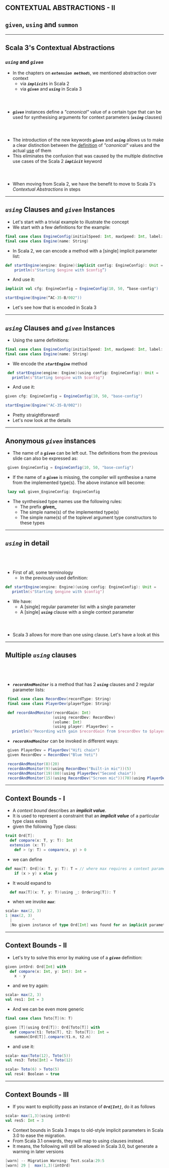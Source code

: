 <!-- .slide: data-background-color="#781010" data-background-image="images/bg-reveal.ps.png" -->

[//]: # (The following is a hack to move the slide H2 section down)
## &#173;
## &#173;
## &#173;
## &#173;
## CONTEXTUAL ABSTRACTIONS - II
## `given`, `using` and `summon`

---

## Scala 3's Contextual Abstractions
### ***`using`*** and ***`given`***


* In the chapters on ***`extension method`***&#173;s, we mentioned abstraction over context 
  * via ***`implicit`***&#173;s in Scala 2
  * via ***`given`*** and ***`using`*** in Scala 3
#### &#173;
* ***`given`*** instances define a *"canonical"* value of a certain type that can be used for synthesising arguments for context parameters (***`using`*** clauses)
#### &#173;
* The introduction of the new keywords ***`given`*** and ***`using`*** allows us to make a clear distinction between the <ins>definition</ins> of *"canonical"* values and the actual <ins>use</ins> of them
* This eliminates the confusion that was caused by the multiple distinctive use cases of the Scala 2 ***`implicit`*** keyword
#### &#173;
* When moving from Scala 2, we have the benefit to move to Scala 3's *Contextual Abstractions* in steps

---

## ***`using`*** Clauses and ***`given`*** Instances

* Let's start with a trivial example to illustrate the concept
* We start with a few definitions for the example:

```scala
final case class EngineConfig(initialSpeed: Int, maxSpeed: Int, label: String)
final case class Engine(name: String)
```

* In Scala 2, we can encode a method with a [single] implicit parameter list:

```scala
def startEngine(engine: Engine)(implicit config: EngineConfig): Unit =
    println(s"Starting $engine with $config”)
```

* And use it:

```scala
implicit val cfg: EngineConfig = EngineConfig(10, 50, “base-config")

startEngine(Engine(“AC-35-B/002"))
```

* Let's see how that is encoded in Scala 3

---

## ***`using`*** Clauses and ***`given`*** Instances

* Using the same definitions:

```scala
final case class EngineConfig(initialSpeed: Int, maxSpeed: Int, label: String)
final case class Engine(name: String)
```

* We encode the ***`startEngine`*** method

```scala
 def startEngine(engine: Engine)(using config: EngineConfig): Unit =
   println(s"Starting $engine with $config")
```

* And use it:

```scala
given cfg: EngineConfig = EngineConfig(10, 50, "base-config")

startEngine(Engine("AC-35-B/002"))
```

* Pretty straightforward!
* Let's now look at the details

---

## Anonymous ***`given`*** instances

* The name of a ***`given`*** can be left out. The definitions from the previous slide can also be expressed as:

```scala
 given EngineConfig = EngineConfig(10, 50, "base-config")
 ```

* If the name of a ***`given`*** is missing, the compiler will synthesise a name from the implemented type(s). The above instance will become:

```scala
 lazy val given_EngineConfig: EngineConfig
```

* The synthesised type names use the following rules:
  * The prefix ***given_***
  * The simple name(s) of the implemented type(s)
  * The simple name(s) of the toplevel argument type constructors to these types

---

## ***`using`*** in detail
## &#173;

* First of all, some terminology
    * In the previously used definition:

```scala
def startEngine(engine: Engine)(using config: EngineConfig): Unit =
   println(s"Starting $engine with $config")
```

* We have:
    * A [single] regular parameter list with a single parameter
    * A [single] ***`using`*** clause with a single context parameter
#### &#173;
* Scala 3 allows for more than one using clause. Let's have a look at this

---

## Multiple ***`using`*** clauses
## &#173;

* ***`recordAndMonitor`*** is a method that has 2 ***`using`*** clauses and 2 regular parameter lists:

```scala
 final case class RecordDev(recordType: String)
 final case class PlayerDev(playerType: String)

 def recordAndMonitor(recordGain: Int)
                     (using recordDev: RecordDev)
                     (volume: Int)
                     (using player: PlayerDev) =
   println(s"Recording with gain $recordGain from $recordDev to $player with volume $volume")
```

* ***`recordAndMonitor`*** can be invoked in different ways:

```scala
 given PlayerDev = PlayerDev("Hifi chain")
 given RecordDev = RecordDev("Blue Yeti")

 recordAndMonitor(8)(20)
 recordAndMonitor(9)(using RecordDev("Built-in mic"))(5)
 recordAndMonitor(19)(80)(using PlayerDev("Second chain"))
 recordAndMonitor(15)(using RecordDev("Screen mic"))(70)(using PlayerDev("Car radio"))
```

---

## Context Bounds - I

* A *context bound* describes an ***implicit value***. 
* It is used to represent a constraint that an ***implicit value*** of a particular type class exists
* given the following Type class:

```scala
trait Ord[T]:
  def compare(x: T, y: T): Int
  extension (x: T)
    def > (y: T) = compare(x, y) > 0
```

* we can define

```scala
def max[T: Ord](x: T, y: T): T = // where max requires a context parameter Ord[T]
    if (x > y) x else y
```

* It would expand to

```scala
  def max[T](x: T, y: T)(using _: Ordering[T]): T
```

* when we invoke ***`max`***:

```scala
scala> max(2, 3)
1 |max(2, 3)
  |         ^
  |No given instance of type Ord[Int] was found for an implicit parameter of method max
```

---

## Context Bounds - II

* Let's try to solve this error by making use of a ***`given`*** definition:

```scala
given intOrd: Ord[Int] with
  def compare(x: Int, y: Int): Int =
    x - y
```

* and we try again:

```scala
scala> max(2, 3)
val res1: Int = 3
```

* And we can be even more generic

```scala
final case class Toto[T](n: T)

given [T](using Ord[T]): Ord[Toto[T]] with
  def compare(t1: Toto[T], t2: Toto[T]): Int =
    summon[Ord[T]].compare(t1.n, t2.n)
```

* and use it:

```scala
scala> max(Toto(12), Toto(5))
val res3: Toto[Int] = Toto(12)

scala> Toto(6) > Toto(5)
val res4: Boolean = true
```

---

## Context Bounds - III

* If you want to explicitly pass an instance of ***`Ord[Int]`***, do it as follows

```scala
scala> max(1,3)(using intOrd)
val res5: Int = 3
```

* Context bounds in Scala 3 maps to old-style implicit parameters in Scala 3.0 to ease the migration.
* From Scala 3.1 onwards, they will map to using clauses instead.
* It means, the following will still be allowed in Scala 3.0, but generate a warning in later versions

```scala
[warn] -- Migration Warning: Test.scala:29:5
[warn] 29 |  max(1,3)(intOrd)
[warn]    |  ^^^^^^^^
[warn]    |Context bounds will map to context parameters.
[warn]    |A `using` clause is needed to pass explicit arguments to them.
[warn]    |This code can be rewritten automatically under -rewrite -source future-migration.
```

---

## Summoning instances - I

* The method ***`summon`*** can be used to retrieve the ***`given`*** of a specific type.
* It replaces the ***`implicitly`*** method in Scala 2.
* Let's take a look at an example

```scala
 sealed trait Engine
 final case class CarEngine(cylinder: Int) extends Engine
 final case class TruckEngine(cylinder: Int) extends Engine

 trait Starter[T]:
   def start(e: T): Unit

 given Starter[CarEngine] with
   override def start(engine: CarEngine): Unit = 
     println(s"Starting CarEngine with ${engine.cylinder} cylinder(s)")

 given Starter[TruckEngine] with
   override def start(engine: TruckEngine): Unit = 
     println(s"Starting TruckEngine with ${engine.cylinder} cylinder(s)")
```

```scala
 def startEngine[E <: Engine: Starter](engine: E): Unit =
   val starter = summon[Starter[E]]
   starter.start(engine)
```

---

## Summoning instances - II

* We invoke the method ***`startEngine`*** and see what is returned by ***`summon[Starter[E]]`***

```scala
scala> startEngine(CarEngine(6))
Starting CarEngine with 6 cylinder(s)

scala> startEngine(TruckEngine(8))
Starting TruckEngine with 8 cylinder(s)
```

---

## **`given`** imports

* A special form of wildcard selector can be used to import given instances.

```scala
 object A:
   class TC
   given tc: TC = new TC
   def f(using TC) = ???

 object B:
   import A.*
   import A.{given}
```

* The import ***`A.*`*** clause inside ***`object B`*** will import all members of ***`A`*** except the given instance.
* ***`import A.{given}`*** will import only the given instances
* The two import clauses can be merged into one as follows:

```scala
object B
   import A.{given, *}
```

* A specific ***`given`*** can be imported by its name. eg.: ***`import A.tc`***
* Givens can be anonymous and importing them by name is not always practical. Hence, wildcard imports are used.

---

## **`given`** imports by Type

* A more specific alternative to wildcard import is available: *by-type imports*

```scala
 import A.{given TC}
```

* This imports any ***`given`*** in ***`A`*** that has a type which conforms to ***`TC`***
* Importing givens of several types ***`T1`***, ... ,***`Tn`*** is expressed by multiple given selectors

```scala
 import A.{given T1, ..., given Tn}
```

* Importing all ***`given`*** instances of a parameterised type is expressed by wildcard arguments

```scala
 object Instances:
   trait Monoid[T]
   trait Ord[T]

   given intOrd: Ord[Int] = ???
   given listOrd[T: Ord]: Ord[List[T]] = ???
   given im: Monoid[Int] = ???
```

```scala
 import Instances.{given Ord[?]}
```

* Which will import ***`intOrd`***, ***`listOrd`***, but not ***`im`***

---

## Summary

* In this chapter we have learned
    * Various Scala 3 constructs that will replace ***`implicit`*** and ***`implicitly`***
    * ***`given`*** *instances* - they replace implicit definitions
    * ***`using`*** *clauses* - new syntax for implicit parameters and their arguments
    * Anonymous ***`given`*** instances
    * Multiple ***`using`*** clauses
    * Context bounds
    * ***`summon`***&#173;*ing* instances
    * ***`given`*** imports

---
<!-- .slide: data-background-color="#94aabb" data-background-image="images/bg-reveal.ps.png" -->

## Contextual abstractions - ***`using`*** and ***`summon`***
## &#173;

* In this exercise we will use using and summon to remove the use of implicit and implicitly
    * Make sure you're positioned at exercise *"using and summon"*
    * Follow the exercise instructions provided in the README.md file in the code folder

---
<!-- .slide: data-background-color="#94aabb" data-background-image="images/bg-reveal.ps.png" -->

## Contextual abstractions - ***`given`***
## &#173;

* In this exercise we will use given to replace implicit definitions
    * Make sure you're positioned at exercise *"givens"*
    * Follow the exercise instructions provided in the README.md file in the code folder
